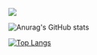  ![](https://github-profile-summary-cards.vercel.app/api/cards/profile-details?username=Hiroto2002&theme=onedark)
 
![Anurag's GitHub stats](https://github-readme-stats.vercel.app/api?username=Hiroto2002&show_icons=true&theme=merko)
 
[![Top Langs](https://github-readme-stats.vercel.app/api/top-langs/?username=Hiroto2002&layout=compact&langs_count=6&theme=merko)](https://github.com/anuraghazra/github-readme-stats)
